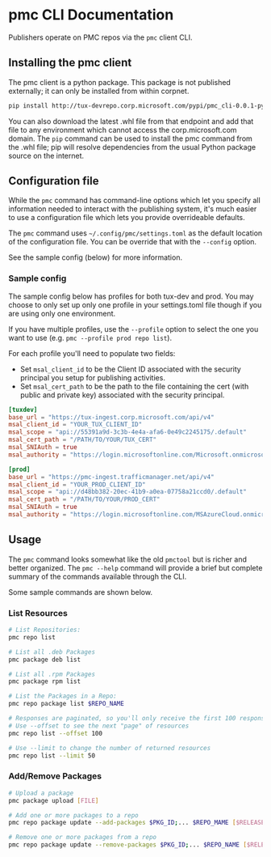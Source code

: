 # pmc CLI Documentation

Publishers operate on PMC repos via the `pmc` client CLI.

## Installing the pmc client

The pmc client is a python package. This package is not published externally; it can only be installed from within corpnet.

```bash
pip install http://tux-devrepo.corp.microsoft.com/pypi/pmc_cli-0.0.1-py3-none-any.whl
```

You can also download the latest .whl file from that endpoint and add that file to any environment which cannot access the corp.microsoft.com domain. The `pip` command can be used to install the pmc command from the .whl file; pip will resolve dependencies from the usual Python package source on the internet.

## Configuration file

While the `pmc` command has command-line options which let you specify all information needed to interact with the publishing system, it's much easier to use a configuration file which lets you provide overrideable defaults.

The `pmc` command uses `~/.config/pmc/settings.toml` as the default location of the configuration file. You can be override that with the `--config` option.

See the sample config (below) for more information.

### Sample config

The sample config below has profiles for both tux-dev and prod. You may choose to only set up only
one profile in your settings.toml file though if you are using only one environment.

If you have  multiple profiles, use the `--profile` option to select the one you want to use
(e.g. `pmc --profile prod repo list`).

For each profile you'll need to populate two fields:
- Set `msal_client_id` to be the Client ID associated with the security principal you setup for publishing activities.
- Set `msal_cert_path` to be the path to the file containing the cert (with public and private key) associated with the security principal.

```toml
[tuxdev]
base_url = "https://tux-ingest.corp.microsoft.com/api/v4"
msal_client_id = "YOUR_TUX_CLIENT_ID"
msal_scope = "api://55391a9d-3c3b-4e4a-afa6-0e49c2245175/.default"
msal_cert_path = "/PATH/TO/YOUR/TUX_CERT"
msal_SNIAuth = true
msal_authority = "https://login.microsoftonline.com/Microsoft.onmicrosoft.com"

[prod]
base_url = "https://pmc-ingest.trafficmanager.net/api/v4"
msal_client_id = "YOUR_PROD_CLIENT_ID"
msal_scope = "api://d48bb382-20ec-41b9-a0ea-07758a21ccd0/.default"
msal_cert_path = "/PATH/TO/YOUR/PROD_CERT"
msal_SNIAuth = true
msal_authority = "https://login.microsoftonline.com/MSAzureCloud.onmicrosoft.com"
```

## Usage

The `pmc` command looks somewhat like the old `pmctool` but is richer and better organized.
The `pmc --help` command will provide a brief but complete summary of the commands available through the CLI.

Some sample commands are shown below.

### List Resources

```bash
# List Repositories:
pmc repo list

# List all .deb Packages
pmc package deb list

# List all .rpm Packages
pmc package rpm list

# List the Packages in a Repo:
pmc repo package list $REPO_NAME

# Responses are paginated, so you'll only receive the first 100 responses by default
# Use --offset to see the next "page" of resources
pmc repo list --offset 100

# Use --limit to change the number of returned resources
pmc repo list --limit 50
```

### Add/Remove Packages

```bash
# Upload a package
pmc package upload [FILE]

# Add one or more packages to a repo
pmc repo package update --add-packages $PKG_ID;... $REPO_MAME [$RELEASE]

# Remove one or more packages from a repo
pmc repo package update --remove-packages $PKG_ID;... $REPO_NAME [$RELEASE]
```

